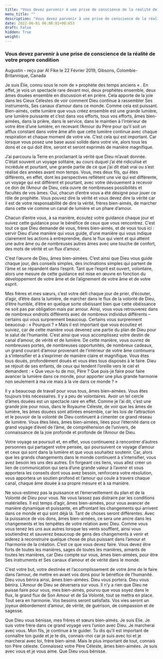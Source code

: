 ```yaml
---
title: "Vous devez parvenir à une prise de conscience de la réalité de votre propre condition"
menu_title: ""
description: "Vous devez parvenir à une prise de conscience de la réalité de votre propre condition"
date: 2022-06-01 06:00:01+00:653
draft: False
hidden: True
weight:
---
```

### Vous devez parvenir à une prise de conscience de la réalité de votre propre condition

Augustin - reçu par Al Fike le 22 Février 2019, Gibsons, Colombie-Britannique, Canada

Je suis Élie, connu sous le nom de  » prophète des temps anciens « . En effet, je vois un spectacle rare devant moi, deux prophètes ensemble, deux âmes douées ensemble en discussion et en prière. Cela apporte de la joie dans les Cieux Célestes de voir comment Dieu continue à rassembler Ses instruments, Ses canaux d’amour dans ce monde. Comme cela est puissant. Bien-aimés, cette lumière que vous créez ensemble est une grande lumière, une lumière puissante et c’est dans vos efforts, tous vos efforts, âmes bien-aimées, dans la prière, dans le service, dans le maintien à l’intérieur de votre être d’une lumière, en recevant l’Amour du Père pour qu’il soit un afflux constant dans votre âme afin que cette lumière continue avec chaque respiration et chaque moment de votre vie. C’est cela qui est important. Car lorsque vous posez une base aussi solide dans votre vie, alors tous les dons et ce qui doit être, seront et seront exprimés de manière magnifique.

J’ai parcouru la Terre en proclamant la vérité que Dieu m’avait donnée. C’était souvent un voyage solitaire, au cours duquel j’ai été ridiculisé et incrédule et pourtant, une grande partie de ce que j’ai dit était vrai ou s’est réalisé des années avant mon temps. Vous, mes deux fils, qui êtes différents, en effet, dont les perspectives reflètent une vie qui est différente, un voyage qui est différent et pourtant, avec votre dévouement à recevoir ce don de l’Amour de Dieu, cela ouvre de nombreuses possibilités et facultés de vos âmes. Oui, chacun d’entre vous a été désigné pour jouer ce rôle de prophète. Vous pouvez dire la vérité et vous devez dire la vérité car il est de votre responsabilité de dire la vérité, frères bien-aimés, de marcher dans cette vie comme un canal de lumière et un phare d’amour.

Chacun d’entre vous, à sa manière, écoutez votre guidance chaque jour et suivez cette guidance pour le bénéfice de ceux que vous rencontrez. C’est tout ce que Dieu demande de vous, frères bien-aimés, et de vous tous ici : servir Dieu d’une manière qui vous guide, d’une manière qui vous indique clairement les actions à entreprendre, dans le flux qui vient et qui atteint une autre âme ou de nombreuses autres âmes avec une touche de confort, des mots de vérité et un flux d’amour.

C’est l’œuvre de Dieu, âmes bien-aimées. C’est ainsi que Dieu vous guide chaque jour, des conseils simples, des inclinations simples qui partent de l’âme et se répandent dans l’esprit. Tant que l’esprit est ouvert, volontaire, alors une mesure de cette guidance est mise en œuvre en fonction du développement de votre âme et de l’alignement de votre âme et de votre esprit.

Mes frères et mes sœurs, c’est votre défi chaque jour de prier, d’écouter, d’agir, d’être dans la lumière, de marcher dans le flux de la volonté de Dieu, d’être humble, d’être en quelque sorte obéissant bien que cette obéissance ne soit pas par obligation mais par amour. Ainsi, vous vous retrouverez dans de nombreux endroits différents avec de nombreux individus différents – certains qui vous surprennent beaucoup. Certains vous surprennent beaucoup : « Pourquoi ? » Mais il est important que vous écoutiez et suiviez, car de cette manière vous devenez une partie du plan de Dieu pour le salut de l’humanité. C’est ainsi que vous accomplissez votre destin de canal d’amour, de vérité et de lumière. De cette manière, vous ouvrez de nombreuses portes, de nombreuses opportunités, de nombreux cadeaux, un grand courant d’amour provenant de l’intérieur de votre âme continuera à s’intensifier et à s’exprimer de manière claire et magnifique. Vous êtes tous doués, profondément doués et vous êtes tous disposés à le faire. Dieu se réjouit de ses enfants, de ceux qui tendent l’oreille vers le ciel et demandent : « Que veux-tu de moi, Père ? Que puis-je faire pour faire avancer la lumière dans ce monde, pour apporter une plus grande harmonie non seulement à ma vie mais à la vie dans ce monde ? »

Il y a beaucoup de travail pour vous tous, âmes bien-aimées. Vous êtes toujours très nécessaires. Il y a peu de volontaires. Avoir un tel cercle d’âmes douées est un spectacle rare en effet. Comme je l’ai dit, c’est une grande joie pour nous, dans le Royaume Céleste, de voir que les âmes de lumière, les âmes douées sont attirées ensemble, car les lois de l’attraction et le pouvoir de la volonté de Dieu continuent à cimenter ce grand réseau de lumière. Vous êtes liées, âmes bien-aimées, liées pour l’éternité dans ce grand voyage d’éveil de l’âme, de compréhension de l’univers, de connaissance de la joie profonde et profonde de l’Amour de Dieu.

Votre voyage se poursuit et, en effet, vous continuerez à rencontrer d’autres personnes qui partagent votre pensée, qui poursuivent ce voyage d’amour et ceux qui sont dans la lumière et que vous souhaitez soutenir. Car, alors que les grands changements dans le monde continuent à s’intensifier, vous avez besoin les uns des autres. En forgeant ces liens, vous allez créer un lien de communication qui sera d’une grande valeur à l’avenir et vous apportera les conseils dont vous avez besoin, renforcera votre résolution, vous apportera un soutien profond et l’amour qui coule à travers chaque canal, chaque âme douée à sa propre mesure et à sa manière.

Ne sous-estimez pas la puissance et l’émerveillement du plan et de la Volonté de Dieu pour vous. Ne vous laissez pas distraire par les conditions matérielles. Il est temps d’agir, âmes bien-aimées, pour vous avancer de manière dynamique et puissante, en affrontant les changements qui arrivent dans ce monde et qui sont déjà là. Tant de choses seront différentes. Avec la puissance de vos dons, âmes bien-aimées, ce sera une ancre dans les changements et les tempêtes de votre relation avec Dieu. Comme vous vous tenez les uns aux autres lorsque les vents soufflent, ainsi vous soutiendrez et sauverez beaucoup de gens des changements à venir et aiderez à reconstruire quelque chose de plus puissant dans l’amour et l’harmonie de la création. C’est ce que vous devez faire. Vous devez être forts de toutes les manières, sages de toutes les manières, aimants de toutes les manières, car Dieu compte sur vous, âmes bien-aimées, pour être Ses instruments et Ses canaux d’amour et de vérité dans le monde.

C’est votre but, votre destinée et l’accomplissement de votre âme de le faire dans l’amour, de mettre en avant vos dons pour le bénéfice de l’humanité. Dieu vous bénira ainsi, âmes bien-aimées. Dieu vous portera. Dieu vous bénira. L’Amour de Dieu se déversera sur vous. Il n’y a rien que Dieu ne puisse faire pour vous, mes bien-aimés, pourvu que vous soyez dans le flux, le grand flux de Son Amour et de Sa Volonté, tout se mettra en place. Tout sera en harmonie. Vos besoins seront satisfaits. Vos vies seront un joyeux débordement d’amour, de vérité, de guérison, de compassion et de sagesse.

Que Dieu vous bénisse, mes frères et sœurs bien-aimés. Je suis Elie. Je suis votre frère dans ce grand voyage vers l’union avec Dieu. Je marcherai avec vous. Mon fils, je continue à te guider. Tu dis qu’il est important de connaître ton guide et je te dis, connais-moi car je suis avec toi et je marcherai avec toi, frère bien-aimé. Mais le plus important de tout, connais ton Père céleste. Connaissez votre Père Céleste, âmes bien-aimées. Je suis avec vous et je vous aime. Que Dieu vous bénisse.



